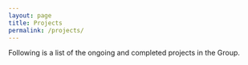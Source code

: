 ```yaml
---
layout: page
title: Projects
permalink: /projects/
---
```


Following is a list of the ongoing and completed projects in the Group.